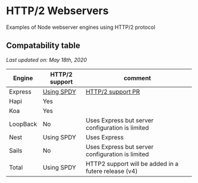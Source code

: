 # HTTP/2 Webservers
Examples of Node webserver engines using HTTP/2 protocol

## Compatability table
_Last updated on: May 18th, 2020_

Engine          | HTTP/2 support    | comment
------          | -----             | -------
Express         | [Using SPDY](express/server-spdy.js)  | [HTTP/2 support PR](https://github.com/expressjs/express/pull/3730)
Hapi            | Yes
Koa             | Yes
LoopBack        | No                | Uses Express but server configuration is limited
Nest            | Using SPDY        | Uses Express
Sails           | No                | Uses Express but server configuration is limited
Total           | Using SPDY        | HTTP2 support will be added in a futere release (v4)